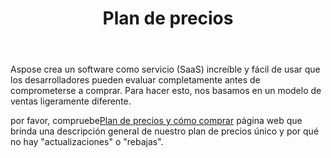 ﻿---
title: Plan de precios
second_title: Aspose.Cells Cloud Documen
type: docs
url: /es/pricing-plan/
description: Aspose.Cells La nube admite Excel para crear, convertir, fusionar, dividir, proteger, operación de objetos internos, etc.
weight: 70
---
Aspose crea un software como servicio (SaaS) increíble y fácil de usar que los desarrolladores pueden evaluar completamente antes de comprometerse a comprar. Para hacer esto, nos basamos en un modelo de ventas ligeramente diferente.

 por favor, compruebe[Plan de precios y cómo comprar](https://purchase.aspose.cloud/buy) página web que brinda una descripción general de nuestro plan de precios único y por qué no hay "actualizaciones" o "rebajas".


